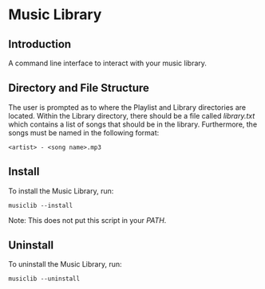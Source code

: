 # Music Library

## Introduction

A command line interface to interact with your music library.

## Directory and File Structure

The user is prompted as to where the Playlist and Library directories are
located. Within the Library directory, there should be a file called
*library.txt* which contains a list of songs that should be in the library.
Furthermore, the songs must be named in the following format:

```
<artist> - <song name>.mp3
```

## Install

To install the Music Library, run:

```
musiclib --install
```

Note: This does not put this script in your *PATH*.

## Uninstall

To uninstall the Music Library, run:

```
musiclib --uninstall
```
